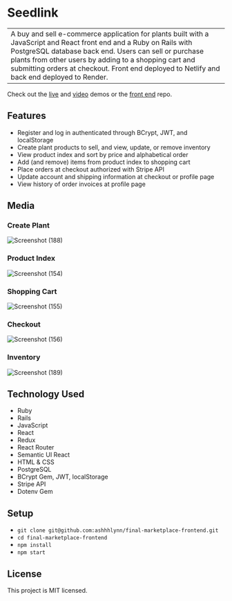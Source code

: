 # Seedlink 
<table>
<tr>
<td>
A buy and sell e-commerce application for plants built with a JavaScript and React front end and a Ruby on Rails with PostgreSQL database back end. Users can sell or purchase plants from other users by adding to a shopping cart and submitting orders at checkout. Front end deployed to Netlify and back end deployed to Render.
</td>
</tr>
</table>
Check out the <a href="https://seedlink.netlify.app/">live</a> and <a href="https://vimeo.com/898013058">video</a> demos or the <a href="https://github.com/ashhhlynn/final-marketplace-frontend">front end</a> repo.

## Features
- Register and log in authenticated through BCrypt, JWT, and localStorage
- Create plant products to sell, and view, update, or remove inventory
- View product index and sort by price and alphabetical order
- Add (and remove) items from product index to shopping cart
- Place orders at checkout authorized with Stripe API 
- Update account and shipping information at checkout or profile page
- View history of order invoices at profile page 
## Media 
### Create Plant
![Screenshot (188)](https://github.com/ashhhlynn/final-marketplace-api/assets/84604278/7c480060-a9c7-477d-a924-2a57ca2beeff)

### Product Index
![Screenshot (154)](https://github.com/ashhhlynn/final-marketplace-frontend/assets/84604278/2bb955fe-8166-4223-8beb-3c370fb890a9)

### Shopping Cart
![Screenshot (155)](https://github.com/ashhhlynn/final-marketplace-frontend/assets/84604278/3b28bdfa-68c4-4fc9-b720-c4ac64b09730)

### Checkout
![Screenshot (156)](https://github.com/ashhhlynn/final-marketplace-frontend/assets/84604278/b07a916d-24fa-4d23-a6ce-f74a38dd905f)

### Inventory
![Screenshot (189)](https://github.com/ashhhlynn/final-marketplace-api/assets/84604278/33efb745-9389-4378-bd0b-e99a8ea19be5)

## Technology Used
- Ruby 
- Rails
- JavaScript
- React
- Redux
- React Router
- Semantic UI React
- HTML & CSS
- PostgreSQL
- BCrypt Gem, JWT, localStorage 
- Stripe API
- Dotenv Gem 

## Setup
- ` git clone git@github.com:ashhhlynn/final-marketplace-frontend.git `
- ` cd final-marketplace-frontend `
- ` npm install `
- ` npm start `

## License
This project is MIT licensed. 
